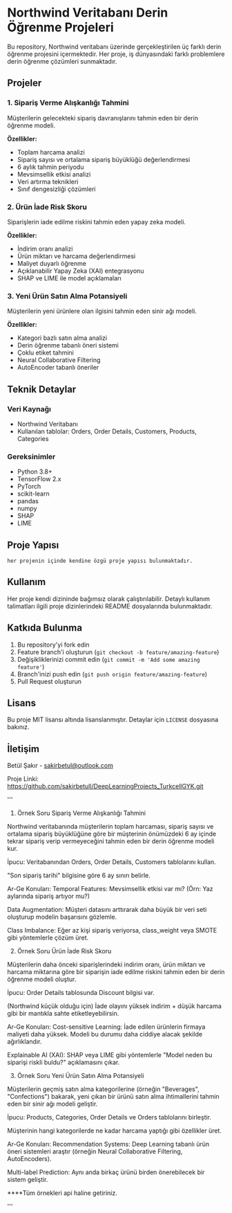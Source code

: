 # Northwind Veritabanı Derin Öğrenme Projeleri

Bu repository, Northwind veritabanı üzerinde gerçekleştirilen üç farklı derin öğrenme projesini içermektedir. Her proje, iş dünyasındaki farklı problemlere derin öğrenme çözümleri sunmaktadır.

## Projeler

### 1. Sipariş Verme Alışkanlığı Tahmini
Müşterilerin gelecekteki sipariş davranışlarını tahmin eden bir derin öğrenme modeli.

**Özellikler:**
- Toplam harcama analizi
- Sipariş sayısı ve ortalama sipariş büyüklüğü değerlendirmesi
- 6 aylık tahmin periyodu
- Mevsimsellik etkisi analizi
- Veri artırma teknikleri
- Sınıf dengesizliği çözümleri

### 2. Ürün İade Risk Skoru
Siparişlerin iade edilme riskini tahmin eden yapay zeka modeli.

**Özellikler:**
- İndirim oranı analizi
- Ürün miktarı ve harcama değerlendirmesi
- Maliyet duyarlı öğrenme
- Açıklanabilir Yapay Zeka (XAI) entegrasyonu
- SHAP ve LIME ile model açıklamaları

### 3. Yeni Ürün Satın Alma Potansiyeli
Müşterilerin yeni ürünlere olan ilgisini tahmin eden sinir ağı modeli.

**Özellikler:**
- Kategori bazlı satın alma analizi
- Derin öğrenme tabanlı öneri sistemi
- Çoklu etiket tahmini
- Neural Collaborative Filtering
- AutoEncoder tabanlı öneriler

## Teknik Detaylar

### Veri Kaynağı
- Northwind Veritabanı
- Kullanılan tablolar: Orders, Order Details, Customers, Products, Categories

### Gereksinimler
- Python 3.8+
- TensorFlow 2.x
- PyTorch
- scikit-learn
- pandas
- numpy
- SHAP
- LIME



## Proje Yapısı
```
her projenin içinde kendine özgü proje yapısı bulunmaktadır.
```

## Kullanım
Her proje kendi dizininde bağımsız olarak çalıştırılabilir. Detaylı kullanım talimatları ilgili proje dizinlerindeki README dosyalarında bulunmaktadır.

## Katkıda Bulunma
1. Bu repository'yi fork edin
2. Feature branch'i oluşturun (`git checkout -b feature/amazing-feature`)
3. Değişikliklerinizi commit edin (`git commit -m 'Add some amazing feature'`)
4. Branch'inizi push edin (`git push origin feature/amazing-feature`)
5. Pull Request oluşturun

## Lisans
Bu proje MIT lisansı altında lisanslanmıştır. Detaylar için `LICENSE` dosyasına bakınız.

## İletişim
Betül Şakır - sakirbetul@outlook.com

Proje Linki: https://github.com/sakirbetull/DeepLearningProjects_TurkcellGYK.git





'''
1. Örnek Soru
Sipariş Verme Alışkanlığı Tahmini

Northwind veritabanında müşterilerin toplam harcaması, sipariş sayısı ve ortalama sipariş büyüklüğüne göre bir müşterinin önümüzdeki 6 ay içinde tekrar sipariş verip vermeyeceğini tahmin eden bir derin öğrenme modeli kur.

İpucu:
Veritabanından Orders, Order Details, Customers tablolarını kullan.

"Son sipariş tarihi" bilgisine göre 6 ay sınırı belirle.

Ar-Ge Konuları:
Temporal Features: Mevsimsellik etkisi var mı? (Örn: Yaz aylarında sipariş artıyor mu?)

Data Augmentation: Müşteri datasını arttırarak daha büyük bir veri seti oluşturup modelin başarısını gözlemle.

Class Imbalance: Eğer az kişi sipariş veriyorsa, class_weight veya SMOTE gibi yöntemlerle çözüm üret.

2. Örnek Soru
Ürün İade Risk Skoru

Müşterilerin daha önceki siparişlerindeki indirim oranı, ürün miktarı ve harcama miktarına göre bir siparişin iade edilme riskini tahmin eden bir derin öğrenme modeli oluştur.

İpucu:
Order Details tablosunda Discount bilgisi var.

(Northwind küçük olduğu için) İade olayını yüksek indirim + düşük harcama gibi bir mantıkla sahte etiketleyebilirsin.

Ar-Ge Konuları:
Cost-sensitive Learning: İade edilen ürünlerin firmaya maliyeti daha yüksek. Modeli bu durumu daha ciddiye alacak şekilde ağırlıklandır.

Explainable AI (XAI): SHAP veya LIME gibi yöntemlerle "Model neden bu siparişi riskli buldu?" açıklamasını çıkar.

3. Örnek Soru
Yeni Ürün Satın Alma Potansiyeli

Müşterilerin geçmiş satın alma kategorilerine (örneğin "Beverages", "Confections") bakarak, yeni çıkan bir ürünü satın alma ihtimallerini tahmin eden bir sinir ağı modeli geliştir.

İpucu:
Products, Categories, Order Details ve Orders tablolarını birleştir.

Müşterinin hangi kategorilerde ne kadar harcama yaptığı gibi özellikler üret.

Ar-Ge Konuları:
Recommendation Systems: Deep Learning tabanlı ürün öneri sistemleri araştır (örneğin Neural Collaborative Filtering, AutoEncoders).

Multi-label Prediction: Aynı anda birkaç ürünü birden önerebilecek bir sistem geliştir.

****Tüm örnekleri api haline getiriniz.

'''